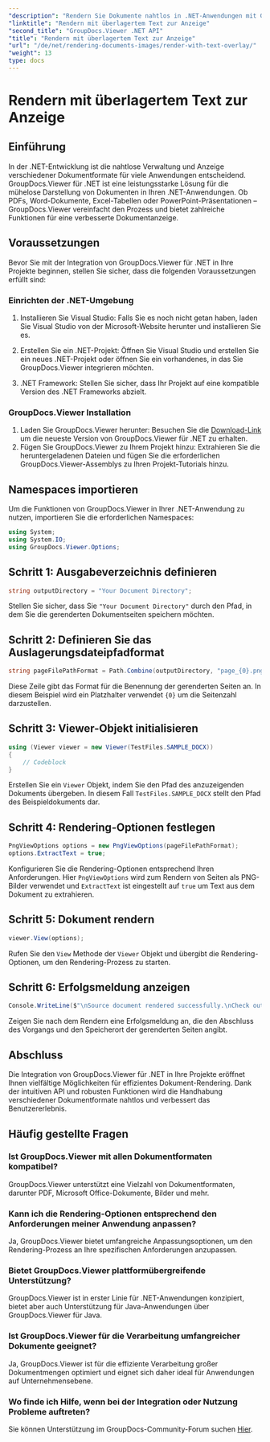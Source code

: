 ```yaml
---
"description": "Rendern Sie Dokumente nahtlos in .NET-Anwendungen mit GroupDocs.Viewer und unterstützen Sie verschiedene Formate für ein verbessertes Benutzererlebnis."
"linktitle": "Rendern mit überlagertem Text zur Anzeige"
"second_title": "GroupDocs.Viewer .NET API"
"title": "Rendern mit überlagertem Text zur Anzeige"
"url": "/de/net/rendering-documents-images/render-with-text-overlay/"
"weight": 13
type: docs
---
```

# Rendern mit überlagertem Text zur Anzeige

## Einführung
In der .NET-Entwicklung ist die nahtlose Verwaltung und Anzeige verschiedener Dokumentformate für viele Anwendungen entscheidend. GroupDocs.Viewer für .NET ist eine leistungsstarke Lösung für die mühelose Darstellung von Dokumenten in Ihren .NET-Anwendungen. Ob PDFs, Word-Dokumente, Excel-Tabellen oder PowerPoint-Präsentationen – GroupDocs.Viewer vereinfacht den Prozess und bietet zahlreiche Funktionen für eine verbesserte Dokumentanzeige.
## Voraussetzungen
Bevor Sie mit der Integration von GroupDocs.Viewer für .NET in Ihre Projekte beginnen, stellen Sie sicher, dass die folgenden Voraussetzungen erfüllt sind:
### Einrichten der .NET-Umgebung
1. Installieren Sie Visual Studio: Falls Sie es noch nicht getan haben, laden Sie Visual Studio von der Microsoft-Website herunter und installieren Sie es.
   
2. Erstellen Sie ein .NET-Projekt: Öffnen Sie Visual Studio und erstellen Sie ein neues .NET-Projekt oder öffnen Sie ein vorhandenes, in das Sie GroupDocs.Viewer integrieren möchten.
3. .NET Framework: Stellen Sie sicher, dass Ihr Projekt auf eine kompatible Version des .NET Frameworks abzielt.
### GroupDocs.Viewer Installation
1. Laden Sie GroupDocs.Viewer herunter: Besuchen Sie die [Download-Link](https://releases.groupdocs.com/viewer/net/) um die neueste Version von GroupDocs.Viewer für .NET zu erhalten.
2. Fügen Sie GroupDocs.Viewer zu Ihrem Projekt hinzu: Extrahieren Sie die heruntergeladenen Dateien und fügen Sie die erforderlichen GroupDocs.Viewer-Assemblys zu Ihren Projekt-Tutorials hinzu.

## Namespaces importieren
Um die Funktionen von GroupDocs.Viewer in Ihrer .NET-Anwendung zu nutzen, importieren Sie die erforderlichen Namespaces:
```csharp
using System;
using System.IO;
using GroupDocs.Viewer.Options;
```

## Schritt 1: Ausgabeverzeichnis definieren
```csharp
string outputDirectory = "Your Document Directory";
```
Stellen Sie sicher, dass Sie `"Your Document Directory"` durch den Pfad, in dem Sie die gerenderten Dokumentseiten speichern möchten.
## Schritt 2: Definieren Sie das Auslagerungsdateipfadformat
```csharp
string pageFilePathFormat = Path.Combine(outputDirectory, "page_{0}.png");
```
Diese Zeile gibt das Format für die Benennung der gerenderten Seiten an. In diesem Beispiel wird ein Platzhalter verwendet `{0}` um die Seitenzahl darzustellen.
## Schritt 3: Viewer-Objekt initialisieren
```csharp
using (Viewer viewer = new Viewer(TestFiles.SAMPLE_DOCX))
{
    // Codeblock
}
```
Erstellen Sie ein `Viewer` Objekt, indem Sie den Pfad des anzuzeigenden Dokuments übergeben. In diesem Fall `TestFiles.SAMPLE_DOCX` stellt den Pfad des Beispieldokuments dar.
## Schritt 4: Rendering-Optionen festlegen
```csharp
PngViewOptions options = new PngViewOptions(pageFilePathFormat);
options.ExtractText = true;
```
Konfigurieren Sie die Rendering-Optionen entsprechend Ihren Anforderungen. Hier `PngViewOptions` wird zum Rendern von Seiten als PNG-Bilder verwendet und `ExtractText` ist eingestellt auf `true` um Text aus dem Dokument zu extrahieren.
## Schritt 5: Dokument rendern
```csharp
viewer.View(options);
```
Rufen Sie den `View` Methode der `Viewer` Objekt und übergibt die Rendering-Optionen, um den Rendering-Prozess zu starten.
## Schritt 6: Erfolgsmeldung anzeigen
```csharp
Console.WriteLine($"\nSource document rendered successfully.\nCheck output in {outputDirectory}.");
```
Zeigen Sie nach dem Rendern eine Erfolgsmeldung an, die den Abschluss des Vorgangs und den Speicherort der gerenderten Seiten angibt.

## Abschluss
Die Integration von GroupDocs.Viewer für .NET in Ihre Projekte eröffnet Ihnen vielfältige Möglichkeiten für effizientes Dokument-Rendering. Dank der intuitiven API und robusten Funktionen wird die Handhabung verschiedener Dokumentformate nahtlos und verbessert das Benutzererlebnis.
## Häufig gestellte Fragen
### Ist GroupDocs.Viewer mit allen Dokumentformaten kompatibel?
GroupDocs.Viewer unterstützt eine Vielzahl von Dokumentformaten, darunter PDF, Microsoft Office-Dokumente, Bilder und mehr.
### Kann ich die Rendering-Optionen entsprechend den Anforderungen meiner Anwendung anpassen?
Ja, GroupDocs.Viewer bietet umfangreiche Anpassungsoptionen, um den Rendering-Prozess an Ihre spezifischen Anforderungen anzupassen.
### Bietet GroupDocs.Viewer plattformübergreifende Unterstützung?
GroupDocs.Viewer ist in erster Linie für .NET-Anwendungen konzipiert, bietet aber auch Unterstützung für Java-Anwendungen über GroupDocs.Viewer für Java.
### Ist GroupDocs.Viewer für die Verarbeitung umfangreicher Dokumente geeignet?
Ja, GroupDocs.Viewer ist für die effiziente Verarbeitung großer Dokumentmengen optimiert und eignet sich daher ideal für Anwendungen auf Unternehmensebene.
### Wo finde ich Hilfe, wenn bei der Integration oder Nutzung Probleme auftreten?
Sie können Unterstützung im GroupDocs-Community-Forum suchen [Hier](https://forum.groupdocs.com/c/viewer/9).